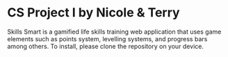# CS Project I by Nicole & Terry

Skills Smart is a gamified life skills training web application that uses game elements such as points system, levelling systems, and progress bars among others.
To install, please clone the repository on your device.
